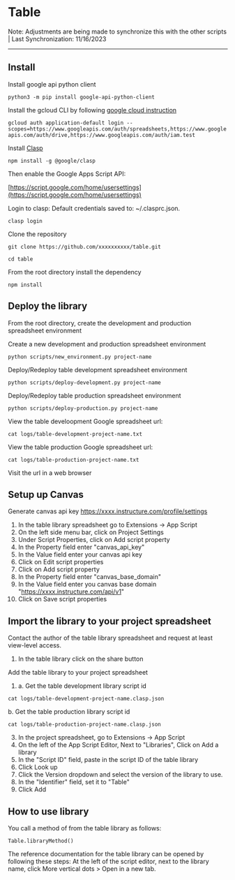 # Table

Note: Adjustments are being made to synchronize this with the other scripts | Last Synchronization: 11/16/2023
<hr>

## Install
Install google api python client 

`python3 -m pip install google-api-python-client`

Install the gcloud CLI by following 
[google cloud instruction](https://cloud.google.com/sdk/docs/install#linux)

`gcloud auth application-default login --scopes=https://www.googleapis.com/auth/spreadsheets,https://www.googleapis.com/auth/drive,https://www.googleapis.com/auth/iam.test`




Install [Clasp](https://github.com/google/clasp)

`npm install -g @google/clasp`

Then enable the Google Apps Script API: 

[https://script.google.com/home/usersettings](https://script.google.com/home/usersettings)

Login to clasp: Default credentials saved to: ~/.clasprc.json.


`clasp login`

Clone the repository

`git clone https://github.com/xxxxxxxxxx/table.git`

`cd table`

From the root directory install the dependency

`npm install`


## Deploy the library
From the root directory, create the development and production spreadsheet environment

Create a new development and production spreadsheet environment

`python scripts/new_environment.py project-name`

Deploy/Redeploy table development spreadsheet environment 

`python scripts/deploy-development.py project-name`

Deploy/Redeploy table production spreadsheet environment

`python scripts/deploy-production.py project-name`

View the table develoopment Google spreadsheet url:

`cat logs/table-development-project-name.txt`

View the table production Google spreadsheet url:

`cat logs/table-production-project-name.txt`

Visit the url in a web browser

## Setup up Canvas
Generate canvas api key
https://xxxx.instructure.com/profile/settings

1. In the table library spreadsheet go to Extensions -> App Script
2. On the left side menu bar, click on Project Settings
3. Under Script Properties, click on Add script property
4. In the Property field enter "canvas_api_key"
5. In the Value field enter your canvas api key
6. Click on Edit script properties
7. Click on Add script property
8. In the Property field enter "canvas_base_domain"
9. In the Value field enter you canvas base domain "https://xxxx.instructure.com/api/v1"
10. Click on Save script properties

## Import the library to your project spreadsheet
Contact the author of the table library spreadsheet and request at least view-level access.
1. In the table library click on the share button


Add the table library to your project spreadsheet

1. a. Get the table development library script id

`cat logs/table-development-project-name.clasp.json`

   b. Get the table production library script id
   
`cat logs/table-production-project-name.clasp.json `

3. In the project spreadsheet, go to Extensions -> App Script
4. On the left of the App Script Editor, Next to "Libraries", Click on Add a library
5. In the "Script ID" field, paste in the script ID of the table library
6. Click Look up
5. Click the Version dropdown and select the version of the library to use.
6. In the "Identifier" field, set it to "Table"
7. Click Add

## How to use library
You call a method of from the table library as follows:

`Table.libraryMethod()`

The reference documentation for the table library can be opened by following these steps:
At the left of the script editor, next to the library name, click More vertical dots > Open in a new tab.
